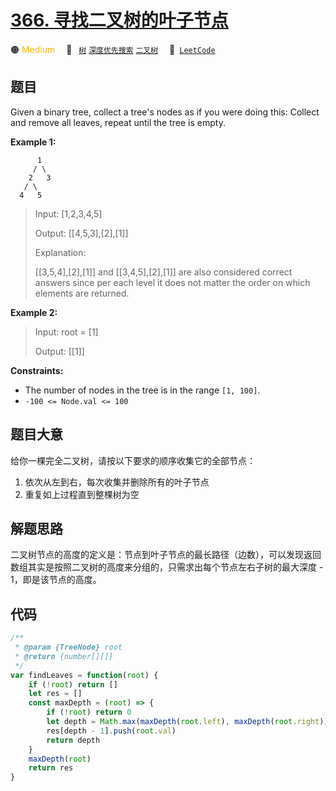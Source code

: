 # [366. 寻找二叉树的叶子节点](https://leetcode.com/problems/find-leaves-of-binary-tree)

🟠 <font color=#ffb800>Medium</font>&emsp; 🔖&ensp; [`树`](/leetcode/outline/tag/tree.md) [`深度优先搜索`](/leetcode/outline/tag/depth-first-search.md) [`二叉树`](/leetcode/outline/tag/binary-tree.md)&emsp; 🔗&ensp;[`LeetCode`](https://leetcode.com/problems/find-leaves-of-binary-tree/)

## 题目

Given a binary tree, collect a tree's nodes as if you were doing this: Collect and remove all leaves, repeat until the tree is empty.

**Example 1:**

          1
         / \
        2   3
       / \
      4   5

> Input: [1,2,3,4,5]
>
> Output: [[4,5,3],[2],[1]]
>
> Explanation:
>
> [[3,5,4],[2],[1]] and [[3,4,5],[2],[1]] are also considered correct answers since per each level it does not matter the order on which elements are returned.

**Example 2:**

> Input: root = [1]
>
> Output: [[1]]

**Constraints:**

- The number of nodes in the tree is in the range `[1, 100]`.
- `-100 <= Node.val <= 100`

## 题目大意

给你一棵完全二叉树，请按以下要求的顺序收集它的全部节点：

1. 依次从左到右，每次收集并删除所有的叶子节点
2. 重复如上过程直到整棵树为空

## 解题思路

二叉树节点的高度的定义是：节点到叶子节点的最长路径（边数），可以发现返回数组其实是按照二叉树的高度来分组的，只需求出每个节点左右子树的最大深度 - 1，即是该节点的高度。

## 代码

```javascript
/**
 * @param {TreeNode} root
 * @return {number[][]}
 */
var findLeaves = function(root) {
    if (!root) return []
    let res = []
    const maxDepth = (root) => {
        if (!root) return 0
        let depth = Math.max(maxDepth(root.left), maxDepth(root.right)) + 1
        res[depth - 1].push(root.val)
        return depth
    }
    maxDepth(root)
    return res
}
```
